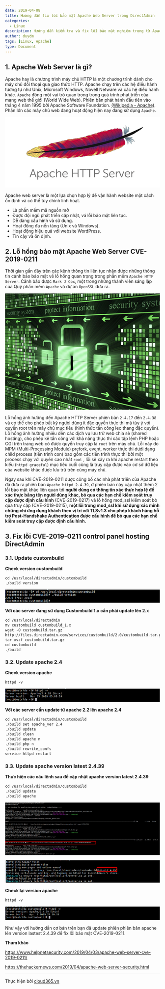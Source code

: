 ```yaml
---
date: 2019-04-08
title: Hướng dẫn fix lỗi bảo mật Apache Web Server trong DirectAdmin
categories:
  - Linux
description: Hướng dẫn kiểm tra và fix lỗi bảo mật nghiêm trọng từ Apache Web Server ảnh hưởng tới control panel hosting DirectAdmin.
author: duydm
tags: [Linux, Apache]
type: Document
---
```


## 1. Apache Web Server là gì?

Apache hay là chương trình máy chủ HTTP là một chương trình dành cho máy chủ đối thoại qua giao thức HTTP. Apache chạy trên các hệ điều hành tương tự như Unix, Microsoft Windows, Novell Netware và các hệ điều hành khác. `Apache` đóng một vai trò quan trọng trong quá trình phát triển của mạng web thế giới (World Wide Web). Phiên bản phát hành đầu tiên vào tháng 4 năm 1995 bởi Apache Software Foundation. <a href="https://vi.wikipedia.org/wiki/Apache_(HTTP)" target="_blank">(Wikipedia - Apache)</a>. Phần lớn các máy chủ web đang hoạt động hiện nay đang sử dụng `Apache`.

![](/images/img-apache-da/apache-server.png)

Apache web server là một lựa chọn hợp lý để vận hành website một cách ổn định và có thể tùy chỉnh linh hoạt.

+ Là phần mềm mã nguồn mở <br>
+ Được đội ngũ phát triển cập nhật, vá lỗi bảo mật liên tục.<br>
+ Dễ dàng cấu hình và sử dụng.<br>
+ Hoạt động đa nền tảng (Unix và Windows).<br>
+ Hoạt động hiệu quả với website WordPress.<br>
+ Tin cậy và ổn định.<br>

## 2. Lỗ hổng bảo mật Apache Web Server CVE-2019-0211 

Thời gian gần đây trên các kênh thông tin liên tục nhận được những thông tin cảnh báo bảo mật về lỗ hổng quan trọng trong phần mềm `Apache HTTP Server`. Cảnh báo được `Mark J Cox`, một trong những thành viên sáng lập của Quỹ phần mềm `Apache` và dự án `OpenSSL` đưa ra.

![](/images/img-apache-da/lo-hong-bao-mat.jpg)

Lỗ hổng ảnh hưởng đến Apache HTTP Server phiên bản `2.4.17` đến `2.4.38` và có thể cho phép bất kỳ người dùng ít đặc quyền thực thi mã tùy ý với quyền root trên máy chủ mục tiêu (hình thức tấn công leo thang đặc quyền). Lỗ hổng ảnh hưởng nhiều đến các dịch vụ lưu trữ web chia sẻ (shared hosting), cho phép kẻ tấn công với khả năng thực thi các tập lệnh PHP hoặc CGI trên trang web có được quyền truy cập là `root` trên máy chủ. Lỗi này do MPM (Multi-Processing Module) prefork, event, worker thực thi dưới dạng child process (tiến trình con) bao gồm các tiến trình thực thi bởi một process chạy với quyền cao nhất `root` , lỗi sẽ xảy ra khi apache restart theo kiểu (`httpd graceful`) mục tiêu cuối cùng là truy cập được vào cơ sở dữ liệu của website khác được lưu trữ trên cùng máy chủ.

Ngay sau khi CVE-2019-0211 được công bố các nhà phát triển của Apache đã đưa ra phiên bản  `Apache httpd 2.4.39`, ở phiên bản này cập nhật thêm 2 lỗi bảo mật khác liên quan tới  **người dùng có thông tin xác thực hợp lệ để xác thực bằng tên người dùng khác, bỏ qua các hạn chế kiểm soát truy cập được định cấu hình** (CVE-2019-0217) và lỗ hổng mod_ssl kiểm soát bỏ qua truy cập (CVE-2019-0215), **một lỗi trong mod_ssl khi sử dụng xác minh chứng chỉ ứng dụng khách theo vị trí với TLSv1.3 cho phép khách hàng hỗ trợ Post-Handshake Authentication được cấu hình để bỏ qua các hạn chế kiểm soát truy cập được định cấu hình.**

## 3. Fix lỗi CVE-2019-0211 control panel hosting DirectAdmin

### 3.1. Update custombuild 

**Check version custombuild**

```
cd /usr/local/directadmin/custombuild
./build version
```

![](/images/img-apache-da/Screenshot_1290.png)

**Với các server đang sử dụng Custombuild 1.x cần phải update lên 2.x**

```
cd /usr/local/directadmin
mv custombuild custombuild_1.x
wget -O custombuild.tar.gz http://files.directadmin.com/services/custombuild/2.0/custombuild.tar.gz
tar xvzf custombuild.tar.gz
cd custombuild
./build
```

### 3.2. Update apache 2.4

**Check version apache**

```
httpd -v
```

![](/images/img-apache-da/Screenshot_1291.png)

**Với các server cần update từ apache 2.2 lên apache 2.4**

```
cd /usr/local/directadmin/custombuild
./build set apache_ver 2.4
./build update
./build clean
./build apache n
./build php n
./build rewrite_confs
service httpd restart
```

### 3.3. Update apache version latest 2.4.39

**Thực hiện các câu lệnh sau để cập nhật apache version latest 2.4.39**

```
cd /usr/local/directadmin/custombuild
./build update
./build apache
```

![](/images/img-apache-da/Screenshot_1292.png)

![](/images/img-apache-da/Screenshot_1293.png)

**Check lại version apache**

```
httpd -v
```
![](/images/img-apache-da/Screenshot_1294.png)

Như vậy  với hướng dẫn cơ bản trên bạn đã update phiên phiên bản apache lên version lastest 2.4.39 để fix lỗi bảo mật CVE-2019-0211.

**Tham khảo**

https://www.helpnetsecurity.com/2019/04/03/apache-web-server-cve-2019-0211/

https://thehackernews.com/2019/04/apache-web-server-security.html

---
Thực hiện bởi <a href="https://cloud365.vn/" target="_blank">cloud365.vn</a>